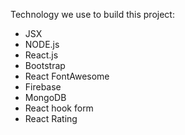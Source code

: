 
Technology we use to build this project:

- JSX
- NODE.js
- React.js
- Bootstrap
- React FontAwesome
- Firebase
- MongoDB
- React hook form
- React Rating
